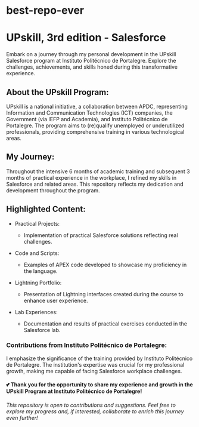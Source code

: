 # best-repo-ever

# UPskill, 3rd edition - Salesforce

Embark on a journey through my personal development in the UPskill Salesforce program at Instituto Politécnico de Portalegre. Explore the challenges, achievements, and skills honed during this transformative experience.

## About the UPskill Program:
UPskill is a national initiative, a collaboration between APDC, representing Information and Communication Technologies (ICT) companies, the Government (via IEFP and Academia), and Instituto Politécnico de Portalegre. The program aims to (re)qualify unemployed or underutilized professionals, providing comprehensive training in various technological areas.

## My Journey:
Throughout the intensive 6 months of academic training and subsequent 3 months of practical experience in the workplace, I refined my skills in Salesforce and related areas. This repository reflects my dedication and development throughout the program.

## Highlighted Content:

* Practical Projects:
  * Implementation of practical Salesforce solutions reflecting real challenges.

* Code and Scripts:
  * Examples of APEX code developed to showcase my proficiency in the language.

* Lightning Portfolio:
  * Presentation of Lightning interfaces created during the course to enhance user experience.

* Lab Experiences:
  * Documentation and results of practical exercises conducted in the Salesforce lab.

### Contributions from Instituto Politécnico de Portalegre:
I emphasize the significance of the training provided by Instituto Politécnico de Portalegre. The institution's expertise was crucial for my professional growth, making me capable of facing Salesforce workplace challenges.

#### 💕 Thank you for the opportunity to share my experience and growth in the UPskill Program at Instituto Politécnico de Portalegre!


###### *This repository is open to contributions and suggestions. Feel free to explore my progress and, if interested, collaborate to enrich this journey even further!*